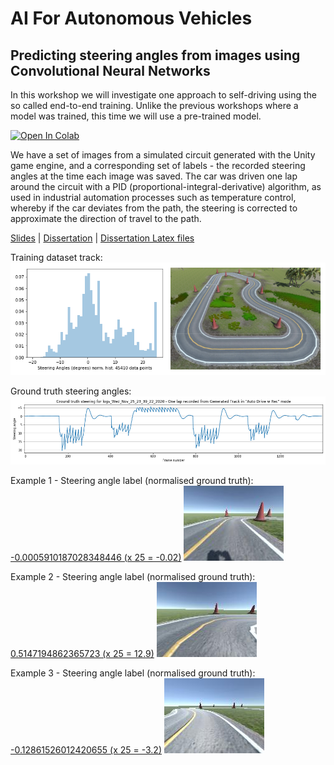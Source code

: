 # AI For Autonomous Vehicles

## Predicting steering angles from images using Convolutional Neural Networks

In this workshop we will investigate one approach to self-driving using the so called end-to-end training. Unlike the previous workshops where a model was trained, this time we will use a pre-trained model.

[![Open In Colab](https://colab.research.google.com/assets/colab-badge.svg)][colab_jp_nb_link] 
 
[colab_jp_nb_link]: https://colab.research.google.com/github/dsikar/ai-for-autonomous-vehicles/blob/master/AIForAutonomousVehicles.ipynb

We have a set of images from a simulated circuit generated with the Unity game engine, and a corresponding set of labels - the recorded steering angles at the time each image was saved. The car was driven one lap around the circuit with a PID (proportional-integral-derivative) algorithm, as used in industrial automation processes such as temperature control, whereby if the car deviates from the path, the steering is corrected to approximate the direction of travel to the path.

[Slides](https://github.com/dsikar/msc-dissertation-latex/blob/master/Evaluation%20of%20self-driving%20cars%20using%20CNNs%20in%20the%20rain.pdf) | [Dissertation](https://github.com/dsikar/msc-dissertation-latex/blob/master/Daniel_Sikar_MSc_Project_Report.pdf) | [Dissertation Latex files](https://github.com/dsikar/msc-dissertation-latex)

Training dataset track:
![Small Looping Circuit](images/GeneratedTrackPlusHistogram.png)

Ground truth steering angles:
![Ground Truth Steering Angles](images/genTrackOneLap_logs_Wed_Nov_25_23_39_22_2020_ground_truth_steering_angles.png)

Example 1 - Steering angle label (normalised ground truth): [-0.0005910187028348446 (x 25 = -0.02)](../labels/record_100.json)
![Example 1](images/100_cam-image_array_.jpg)

Example 2 - Steering angle label (normalised ground truth): [0.5147194862365723 (x 25 = 12.9)](../labels/record_200.json)
![Example 2](images/200_cam-image_array_.jpg)

Example 3 - Steering angle label (normalised ground truth): [-0.12861526012420655 (x 25 = -3.2)](../labels/record_600.json)
![Example 3](images/600_cam-image_array_.jpg)
